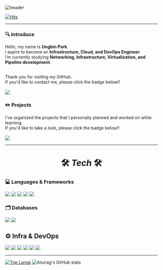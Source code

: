 ![header](https://capsule-render.vercel.app/api?type=venom&color=auto&customColorList=2&height=200&section=header&text=Ungbbi&fontSize=70&fontColor=d6ace9&theme=gruvbox_light)
</br>

[![Hits](https://hits.seeyoufarm.com/api/count/incr/badge.svg?url=https://github.com/Ungbbi&count_bg=%23AAACE3&title_bg=%237B628E&icon=&icon_color=%23E7E7E7&title=Hits&edge_flat=false)](https://github.com/Ungbbi)
</br>
___
### 🔍 Introduce
Hello, my name is **Ungbin Park**.</br>
I aspire to become an **Infrastructure, Cloud, and DevOps Engineer**</br>
I’m currently studying **Networking, Infrastructure, Virtualization, and Pipeline development**.</br></br>

Thank you for visiting my GitHub.</br>
If you'd like to contact me, please click the badge below!! </br></br>
<a href="mailto:mandarin1999@tukorea.ac.kr"><img src="https://img.shields.io/badge/Gmail-EA4335?style=for-the-badge&logo=Gmail&logoColor=white&link=mandarin1999@tukorea.ac.kr"/></a>
</br>

### ✏️ Projects
I've organized the projects that I personally planned and worked on while learning.</br>
If you'd like to take a look, please click the badge below!!</br></br>
<a href="https://github.com/Ungbbi/Project-Portfolio"><img src="https://img.shields.io/badge/Github-181717?style=for-the-badge&logo=Github&logoColor=white&link=https://github.com/Ungbbi/Project-Portfolio"/></a>
___
# <div align="center"> 🛠️ *Tech* 🛠️</div>
### 💻 Languages & Frameworks
<img src="https://img.shields.io/badge/Python-3776AB?style=for-the-badge&logo=Python&logoColor=white"> <img src="https://img.shields.io/badge/Java-ED8B00?style=for-the-badge&logo=openjdk&logoColor=white"> <img src="https://img.shields.io/badge/C-A8B9CC?style=for-the-badge&logo=c&logoColor=white"> <img src="https://img.shields.io/badge/Linux-FCC624?style=for-the-badge&logo=linux&logoColor=white"> <img src="https://img.shields.io/badge/SpringBoot-6DB33F?style=for-the-badge&logo=springboot&logoColor=white"/> 

### 🗂️ Databases
<img src="https://img.shields.io/badge/MySQL-00000F?style=for-the-badge&logo=mysql&logoColor=white"/> <img src="https://img.shields.io/badge/OracleSQL-F80000?style=for-the-badge&logo=oracle&logoColor=white"/>

## ⚙️ Infra & DevOps
<img src="https://img.shields.io/badge/Amazon_AWS-232F3E?style=for-the-badge&logo=amazon-aws&logoColor=white"/> <img src="https://img.shields.io/badge/Ubuntu-E95420?style=for-the-badge&logo=ubuntu&logoColor=white"/> <img src="https://img.shields.io/badge/Docker-2496ED?style=for-the-badge&logo=docker&logoColor=white"/> <img src="https://img.shields.io/badge/kubernetes-326CE5?style=for-the-badge&logo=kubernetes&logoColor=white"/> <img src="https://img.shields.io/badge/elk stack-0C2074?style=for-the-badge&logo=elk stack&logoColor=white"/> <img src="https://img.shields.io/badge/Cisco-1BA0D7?style=for-the-badge&logo=cisco&logoColor=white"/>
___

  
</div>


[![Top Langs](https://github-readme-stats.vercel.app/api/top-langs/?username=ungbbi&theme=moltack)](https://github.com/anuraghazra/github-readme-stats)
![Anurag's GitHub stats](https://github-readme-stats.vercel.app/api?username=ungbbi&hide=contribs,prs&show_icons=true&theme=moltack)


<!--
**Ungbbi/Ungbbi** is a ✨ _special_ ✨ repository because its `README.md` (this file) appears on your GitHub profile.

Here are some ideas to get you started:

- 🔭 I’m currently working on ...
- 🌱 I’m currently learning ...
- 👯 I’m looking to collaborate on ...
- 🤔 I’m looking for help with ...
- 💬 Ask me about ...
- 📫 How to reach me: ...
- 😄 Pronouns: ...
- ⚡ Fun fact: ...
-->



